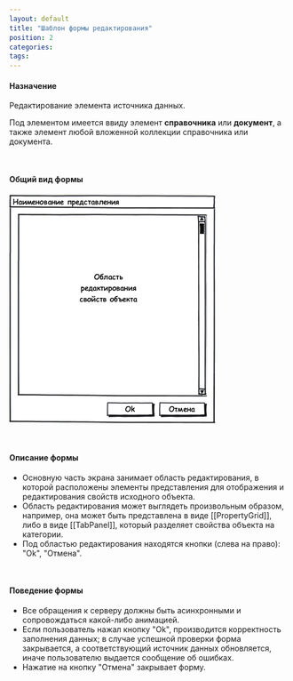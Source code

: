 ```yaml
---
layout: default
title: "Шаблон формы редактирования"
position: 2
categories: 
tags: 
---
```


#### Назначение

Редактирование элемента источника данных.

Под элементом имеется ввиду элемент **справочника** или **документ**, а также элемент любой вложенной коллекции справочника или документа.

 

#### Общий вид формы

![](DefaultEditForm_Ex1.png)

 

#### Описание формы

* Основную часть экрана занимает область редактирования, в которой расположены элементы представления для отображения и редактирования свойств исходного объекта.
* Область редактирования может выглядеть произвольным образом, например, она может быть представлена в виде [[PropertyGrid]], либо в виде [[TabPanel]], который разделяет свойства объекта на категории.
* Под областью редактирования находятся кнопки (слева на право): "Ok", "Отмена".

 

#### Поведение формы

* Все обращения к серверу должны быть асинхронными и сопровождаться какой-либо анимацией.
* Если пользователь нажал кнопку "Ok", производится корректность заполнения данных; в случае успешной проверки форма закрывается, а соответствующий источник данных обновляется, иначе пользователю выдается сообщение об ошибках.
* Нажатие на кнопку "Отмена" закрывает форму.

 

 

